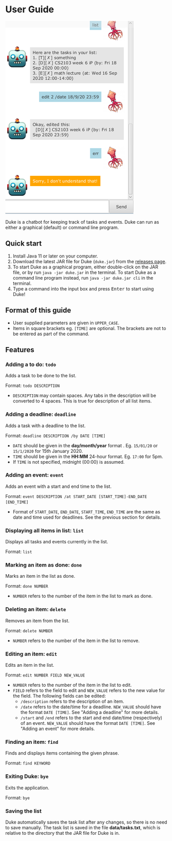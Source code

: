 # User Guide

![Duke screenshot](./Ui.png)

Duke is a chatbot for keeping track of tasks and events. Duke can run as either a graphical (default) or command line program.

## Quick start
1. Install Java 11 or later on your computer.
1. Download the latest JAR file for Duke (`duke.jar`) from the [releases page](https://github.com/chloelee767/ip/releases).
1. To start Duke as a graphical program, either double-click on the JAR file, or by run `java -jar duke.jar` in the terminal. 
To start Duke as a command line program instead, run `java -jar duke.jar cli` in the terminal.
1. Type a command into the input box and press <kbd>Enter</kbd> to start using Duke!

## Format of this guide

- User supplied parameters are given in `UPPER_CASE`.
- Items in square brackets eg. `[TIME]` are optional. The brackets are not to be entered as part of the command.

## Features 

### Adding a to do: `todo`
Adds a task to be done to the list.

Format: `todo DESCRIPTION`

- `DESCRIPTION` may contain spaces. Any tabs in the description will be converted to 4 spaces. This is true for description of all list items.

### Adding a deadline: `deadline`
Adds a task with a deadline to the list.

Format: `deadline DESCRIPTION /by DATE [TIME]`

- `DATE` should be given in the **day/month/year** format . Eg. `15/01/20` or `15/1/2020` for 15th January 2020.
- `TIME` should be given in the **HH:MM** 24-hour format. Eg. `17:00` for 5pm.
- If `TIME` is not specified, midnight (00:00) is assumed.

### Adding an event: `event`
Adds an event with a start and end time to the list.

Format: `event DESCRIPTION /at START_DATE [START_TIME]-END_DATE [END_TIME]`

- Format of `START_DATE`, `END_DATE`, `START_TIME`, `END_TIME` are the same as date and time used for deadlines. See the previous section for details.

### Displaying all items in list: `list`
Displays all tasks and events currently in the list.

Format: `list`

### Marking an item as done: `done`
Marks an item in the list as done.

Format: `done NUMBER`

- `NUMBER` refers to the number of the item in the list to mark as done.

### Deleting an item: `delete`
Removes an item from the list.

Format: `delete NUMBER`

- `NUMBER` refers to the number of the item in the list to remove.

### Editing an item: `edit`
Edits an item in the list.

Format: `edit NUMBER FIELD NEW_VALUE`

- `NUMBER` refers to the number of the item in the list to edit.
- `FIELD` refers to the field to edit and `NEW_VALUE` refers to the new value for the field. The following fields can be edited:
  - `/description` refers to the description of an item.
  - `/date` refers to the date/time for a deadline. `NEW_VALUE` should have the format `DATE [TIME]`. See "Adding a deadline" for more details.
  - `/start` and `/end` refers to the start and end date/time (respectively) of an event. `NEW_VALUE` should have the format `DATE [TIME]`. See "Adding an event" for more details.

### Finding an item: `find`
Finds and displays items containing the given phrase.

Format: `find KEYWORD`

### Exiting Duke: `bye`
Exits the application.

Format: `bye`

### Saving the list
Duke automatically saves the task list after any changes, so there is no need to save manually. The task list is saved in the file **data/tasks.txt**, which is relative to the directory that the JAR file for Duke is in. 
